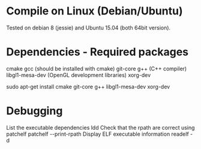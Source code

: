 # Compile on Linux (Debian/Ubuntu)
Tested on debian 8 (jessie) and Ubuntu 15.04 (both 64bit version).

# Dependencies - Required packages
cmake
gcc (should be installed with cmake)
git-core
g++ (C++ compiler)
libgl1-mesa-dev (OpenGL development libraries)
xorg-dev

sudo apt-get install cmake git-core g++ libgl1-mesa-dev xorg-dev

# Debugging
List the executable dependencies 
ldd <executable>
Check that the rpath are correct using patchelf
patchelf --print-rpath <executable>
Display ELF executable information
readelf -d <executabl>
